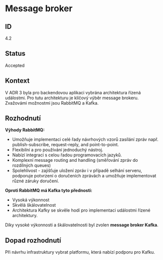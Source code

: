 # Message broker

## ID

4.2

## Status 

Accepted

## Kontext 

V ADR 3 byla pro backendovou aplikaci vybrána architektura řízená událostmi. Pro tutu architekturu je klíčový výběr message brokeru. Zvažovámi možnostmi jsou RabbitMQ a Kafka.

## Rozhodnutí 

**Výhody RabbitMQ:**
- Umožňuje implementaci celé řady návrhových vzorů zasílání zpráv např. publish-subscribe, request-reply, and point-to-point.
- Flexibilní a pro používání jednoduchý nástroj.
- Nabízí integraci s celou řadou programovacích jazyků.
- Komplexní message routing and handling (směřování zpráv do rozdílných queues)
- Spolehlivost - zajišťuje uložení zpráv i v případě selhání serveru, podporuje potvrzení o doručeních zprávách a umožňuje implementovat různé záruky doručení.

**Oproti RabbitMQ má Kafka tyto přednosti:**
- Vysoká výkonnost
- Skvělá škálovatelnost
- Architektura Kafky se skvěle hodí pro implementaci událostmi řízené architektury.

Díky vysoké výkonnosti a škálovatelnosti byl zvolen **message broker Kafka**.

## Dopad rozhodnutí

Při návrhu infrastruktury vybrat platformu, která nabízí podporu pro Kafku. 